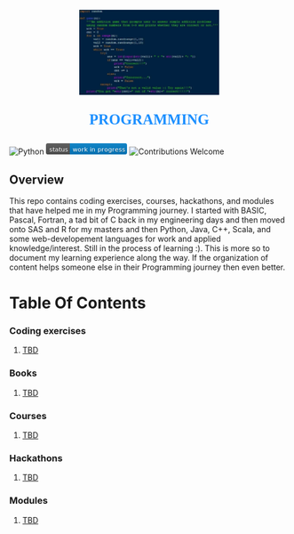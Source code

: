 <p align="center"><img width=50% src="images/code.png"></p>

<p align="center" style="color:DodgerBlue; font-family:cambria; font-variant: normal; font-size:20pt; font-weight:bold; font-weight: 900">PROGRAMMING 
</p>

![Python](https://camo.githubusercontent.com/de59e8e9b410aa0b9479b114040c06468ef33cfc/68747470733a2f2f696d672e736869656c64732e696f2f62616467652f707974686f6e2d76332e362b2d626c75652e737667) ![Status](images/status-work-in-progress.png) ![Contributions Welcome](https://camo.githubusercontent.com/72f84692f9f89555c176bb9e0eca9cf08d97fec9/68747470733a2f2f696d672e736869656c64732e696f2f62616467652f636f6e747269627574696f6e732d77656c636f6d652d6f72616e67652e737667)

## **Overview**
This repo contains coding exercises, courses, hackathons, and modules that have helped me in my Programming journey. I started with BASIC, Pascal, Fortran, a tad bit of C back in my engineering days and then moved onto SAS and R for my masters and then Python, Java, C++, Scala, and some web-developement languages for work and applied knowledge/interest. Still in the process of learning :). This is more so to document my learning experience along the way. If the organization of content helps someone else in their Programming journey then even better.

# **Table Of Contents**

### **Coding exercises**
1. [TBD]()

### **Books**
1. [TBD]()

### **Courses**
1. [TBD]()

### **Hackathons**
1. [TBD]()

### **Modules**
1. [TBD]()

